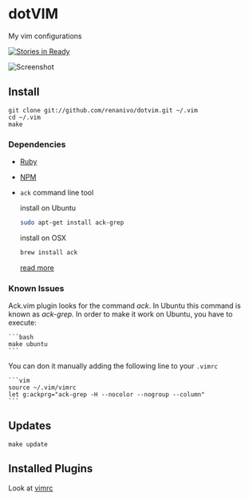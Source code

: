dotVIM
======

My vim configurations

[![Stories in Ready](https://badge.waffle.io/renanivo/dotvim.png)](https://waffle.io/renanivo/dotvim)

![Screenshot](http://i.imgur.com/ijQ54oX.png?1)


Install
-------

    git clone git://github.com/renanivo/dotvim.git ~/.vim
    cd ~/.vim
    make


### Dependencies

* [Ruby](https://rubygems.org/) 
* [NPM](https://www.npmjs.org/)

* `ack` command line tool

    install on Ubuntu

    ```bash
    sudo apt-get install ack-grep
    ```

    install on OSX

    ```bash
    brew install ack
    ```

    [read more](https://github.com/mileszs/ack.vim#readme)


### Known Issues

Ack.vim plugin looks for the command *ack*. In Ubuntu this command is known as *ack-grep*. In order to make it work on Ubuntu, you have to execute:

    ```bash
    make ubuntu
    ```

You can don it manually adding the following line to your `.vimrc`

    ```vim
    source ~/.vim/vimrc
    let g:ackprg="ack-grep -H --nocolor --nogroup --column"
    ```


Updates
-------

    make update


Installed Plugins
-----------------

Look at [vimrc](vimrc)
